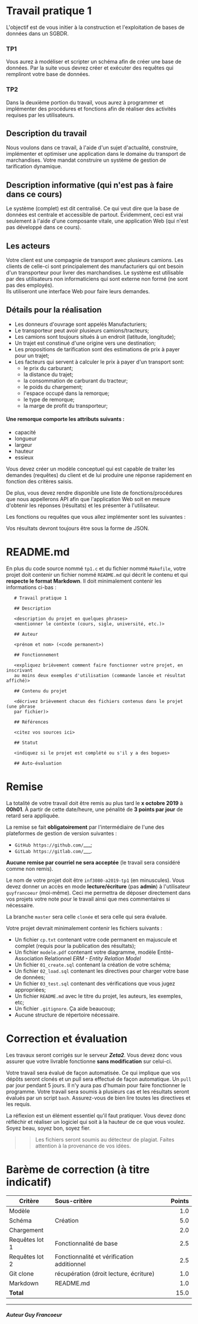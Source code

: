 # Travail pratique 1

  L'objectif est de vous initier à la construction et l'exploitation de bases de données dans un SGBDR. 
  
### TP1
  Vous aurez à modéliser et scripter un schéma afin de créer une base de données.  Par la suite vous devrez créer et 
  exécuter des requêtes qui rempliront votre base de données.
  
### TP2
  Dans la deuxième portion du travail, vous aurez à programmer et implémenter des procédures et fonctions afin de réaliser des
  activités requises par les utilisateurs.

## Description du travail

  Nous voulons dans ce travail, à l'aide d'un sujet d'actualité, construire, implémenter et optimiser une application dans le
  domaine du transport de marchandises.  Votre mandat construire un système de gestion de tarification dynamique.
  
## Description informative (qui n'est pas à faire dans ce cours)

  Le système (complet) est dit centralisé.  Ce qui veut dire que la base de données est centrale et accessible de partout.
  Évidemment, ceci est vrai seulement à l'aide d'une composante vitale, une application Web (qui n'est pas développé dans ce cours).
  
## Les acteurs

  Votre client est une compagnie de transport avec plusieurs camions.  Les clients de
  celle-ci sont principalement des manufacturiers qui ont besoin d'un transporteur pour livrer des marchandises.
  Le système est utilisable par des utilisateurs non informaticiens qui sont externe non formé (ne sont pas des employés).  
  Ils utiliseront une interface Web pour faire leurs demandes.

## Détails pour la réalisation

- Les donneurs d'ouvrage sont appelés Manufacturiers;
- Le transporteur peut avoir plusieurs camions/tracteurs;
- Les camions sont toujours situés à un endroit (latitude, longitude);
- Un trajet est constinué d'une origine vers une destination;
- Les propositions de tarification sont des estimations de prix à payer pour un trajet;
- Les facteurs qui servent à calculer le prix à payer d'un transport sont:
  + le prix du carburant;
  + la distance du trajet;
  + la consommation de carburant du tracteur;
  + le poids du chargement;
  + l'espace occupé dans la remorque;
  + le type de remorque;
  + la marge de profit du transporteur;
  
#### Une remorque comporte les attributs suivants : 
 + capacité
 + longueur
 + largeur
 + hauteur
 + essieux
 
Vous devez créer un modèle conceptuel qui est capable de traiter les demandes (requêtes) du client et de lui produire une réponse
rapidement en fonction des critères saisis.

De plus, vous devez rendre disponible une liste de fonctions/procédures que nous appellerons API afin que l'application Web soit
en mesure d'obtenir les réponses (résultats) et les présenter à l'utilisateur.

Les fonctions ou requêtes que vous allez implémenter sont les suivantes :

Vos résultats devront toujours être sous la forme de JSON.

# README.md

  En plus du code source nommé `tp1.c` et du fichier nommé `Makefile`, votre projet doit contenir
  un fichier nommé `README.md` qui décrit le contenu et qui **respecte le format Markdown**.
  Il doit minimalement contenir les informations ci-bas :

~~~~
   # Travail pratique 1

   ## Description

   <description du projet en quelques phrases>
   <mentionner le contexte (cours, sigle, université, etc.)>

   ## Auteur

   <prénom et nom> (<code permanent>)

   ## Fonctionnement

   <expliquez brièvement comment faire fonctionner votre projet, en inscrivant
   au moins deux exemples d'utilisation (commande lancée et résultat affiché)>

   ## Contenu du projet

   <décrivez brièvement chacun des fichiers contenus dans le projet (une phrase
   par fichier)>

   ## Références

   <citez vos sources ici>

   ## Statut

   <indiquez si le projet est complété ou s'il y a des bogues>
   
   ## Auto-évaluation
~~~~

# Remise

  La totalité de votre travail doit être remis au plus tard le **x octobre 2019** à **00h01**. 
  À partir de cette date/heure, une pénalité de **3 points par jour** de retard sera appliquée.

  La remise se fait **obligatoirement** par l'intermédiaire de l'une des plateformes de gestion de version suivantes :
  + `GitHub https://github.com/`___;
  + `GitLab https://gitlab.com/`___.
  
  **Aucune remise par courriel ne sera acceptée** (le travail sera considéré comme non remis).

Le nom de votre projet doit être `inf3080-a2019-tp1` (en minuscules). Vous devez donner un accès 
  en mode **lecture/écriture** (pas **admin**) à l'utilisateur `guyfrancoeur` (moi-même). Ceci me 
  permettra de déposer directement dans vos projets votre note pour le travail ainsi que mes commentaires si nécessaire.
  
  La branche `master` sera celle `clonée` et sera celle qui sera évaluée.

  Votre projet devrait minimalement contenir les fichiers suivants :

- Un fichier `cp.txt` contenant votre code permanent en majuscule et complet (requis pour la publication des résultats);
- Un fichier `modele.pdf` contenant votre diagramme, modèle Entité-Association Relationnel _ERM - Entity Relation Model_
- Un fichier `01_create.sql` contenant la création de votre schéma;
- Un fichier `02_load.sql` contenant les directives pour charger votre base de données;
- Un fichier `03_test.sql` contenant des vérifications que vous jugez appropriées;
- Un fichier `README.md` avec le titre du projet, les auteurs, les exemples, etc;
- Un fichier ``.gitignore``. Ça aide beaucoup;
- Aucune structure de répertoire nécessaire.

# Correction et évaluation

Les travaux seront corrigés sur le serveur __*Zeta2*__. Vous devez donc vous assurer que votre livrable
fonctionne **sans modification** sur celui-ci.
  
Votre travail sera évalué de façon automatisée.  Ce qui implique que vos dépôts seront clonés
et un pull sera effectué de façon automatique. Un `pull` par jour pendant 5 jours.
Il n'y aura pas d'humain pour faire fonctionner le programme. 
Votre travail sera soumis à plusieurs cas et les résultats seront évalués par un script `bash`.
Assurez-vous de bien lire toutes les directives et les requis.

La réflexion est un élément essentiel qu'il faut pratiquer. Vous devez donc réfléchir et réaliser
un logiciel qui soit à la hauteur de ce que vous voulez.  Soyez beau, soyez bon, soyez fier.

> > Les fichiers seront soumis au détecteur de plagiat. Faites attention à la provenance de vos idées.

# Barème de correction (à titre indicatif)

| Critère | Sous-critère | Points |
| ------- |:------------ | ------:|
| Modèle            |                                                  | 1.0 |
| Schéma            | Création                                         | 5.0 |
| Chargement        |                                                  | 2.0 |
| Requêtes lot 1    | Fonctionnalité de base                           | 2.5 |
| Requêtes lot 2    | Fonctionnalité et vérification additionnel       | 2.5 |
| Git clone         | récupération (droit lecture, écriture)           | 1.0 |
| Markdown          | README.md                                        | 1.0 |
| **Total**         |                                                  | 15.0 |

----
##### Auteur Guy Francoeur
